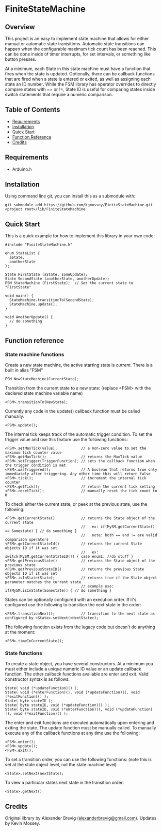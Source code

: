 # FiniteStateMachine
## Overview
This project is an easy to implement state machine that allows for either manual or automatic state tranisitions. Automatic state transitions can happen when the configurable maximum tick count has been reached. This can be done inside of timer interrupts, for set intervals, or something like button presses.

At a minimum, each State in this state machine must have a function that fires when the state is updated. Optionally, there can be callback functions that are fired when a state is entered or exited, as well as assigning each state an ID number. While the FSM library has operator overrides to directly compare states with == or !=, State ID is useful for comparing states inside switch statements that require a numeric comparison.

## Table of Contents 
- [Requirements](#Requirements)
- [Installation](#installation)
- [Quick Start](#Quick-Start)
- [Function Reference](#Function-Reference)
- [Credits](#Credits)

## Requirements
- Arduino.h 

## Installation
Using command line git, you can install this as a submodule with:

    git submodule add https://github.com/kgmossey/FiniteStateMachine.git <project root>/lib/FiniteStateMachine
    
## Quick Start
This is a quick example for how to implement this library in your own code:
```
#include "FiniteStateMachine.h"

enum StateList {
  aState,
  anotherState
};

State FirstState (aState, someUpdate);
State SecondState (anotherState, anotherUpdate);
FSM StateMachine (FirstState);  // Set the current state to "FirstState"

void main() {
  StateMachine.transitionTo(SecondState);
  StateMachine.update();
}

void AnotherUpdate() {
  // do something
}
```
## Function reference
### State machine functions
Create a new state machine, the active starting state is *current*. There is a built in alias "FSM"

    FSM NewStateMachine(CurrentState);
  
Transition from the current state to a new state: (replace \<FSM> with the declared state machine variable name)

    <FSM>.transitionTo(NewState);

Currently any code in the update() callback function must be called manually:

    <FSM>.update();

The internal tick keeps track of the automatic trigger condition. To set the trigger value and use this feature use the following functions:

    <FSM>.setMaxTick(value);           // a non-zero value to set the maximum tick counter value
    <FSM>.getMaxTick();                // returns the MaxTick value
    <FSM>.setTrigger(TriggerFunction); // sets the callback function when the trigger condition is met
    <FSM>.wasTriggered();              // A boolean that returns true only immediately after triggering. Any other time this will return false
    <FSM>.tick();                      // increment the internal tick counter
    <FSM>.getTick();                   // return the current tick setting
    <FSM>.resetTick();                 // manually reset the tick count to 0

To check either the current state, or peek at the previous state, use the following:

    <FSM>.getCurrentState()            // returns the State object of the current state
                                       //   ex: if(MySM.getCurrentState() == Somestate) { // do something }
                                       //   note: both == and != are valid comparison operators
    <FSM>.getCurrentStateId()          // returns the current State objects ID if it was set
                                       //   ex: switch(MySM.getCurrentStateID()) { case enum1: //do stuff }
    <FSM>.getPreviousState()           // returns the State object of the previous state
    <FSM>.getPreviousStateID()         // returns the previous State objects ID if it was set
    <FSM>.isInState(State);            // returns true if the State object parameter matches the current state
                                       // example use: if(MySM.isInState(Somestate)) { // do something }

States can be optionally configured with an execution order. If it's configured use the following to transition the next state in the order:

    <FSM>.transitionNext();            // transition to the next state as configured by <State>.setNext(<NextState>);

The following function exists from the legacy code but doesn't do anything at the moment:

    <FSM>.timeInCurrentState();

### State functions
To create a state object, you have several constructors. At a minimum you must either include a unique numeric ID value or an update callback function. The other callback functions available are enter and exit. Valid constructor syntax is as follows:

    State( void (*updateFunction)() );
    State( void (*enterFunction)(), void (*updateFunction)(), void (*exitFunction)() );
    State( byte stateID );
    State( byte stateID, void (*updateFunction)() );
    State( byte stateID, void (*enterFunction)(), void (*updateFunction)(), void (*exitFunction)() );

The enter and exit functions are executed automatically upon entering and exiting the state. The update function must be manually called. To manually execute any of the callback functions at any time use the following:

    <FSM>.enter();
    <FSM>.update();
    <FSM>.exit();

To set a transition order, you can use the following functions: (note this is set at the state object level, not the state machine level)

    <State>.setNext(nextState);

To view a particular states next state in the transition order:

    <State>.getNext()

## Credits
Original library by Alexander Brevig (alexanderbrevig@gmail.com). Updates by Kevin Mossey.
